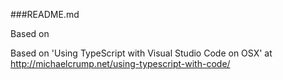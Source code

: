 ###README.md

Based on 

Based on 'Using TypeScript with Visual Studio Code on OSX' at http://michaelcrump.net/using-typescript-with-code/
